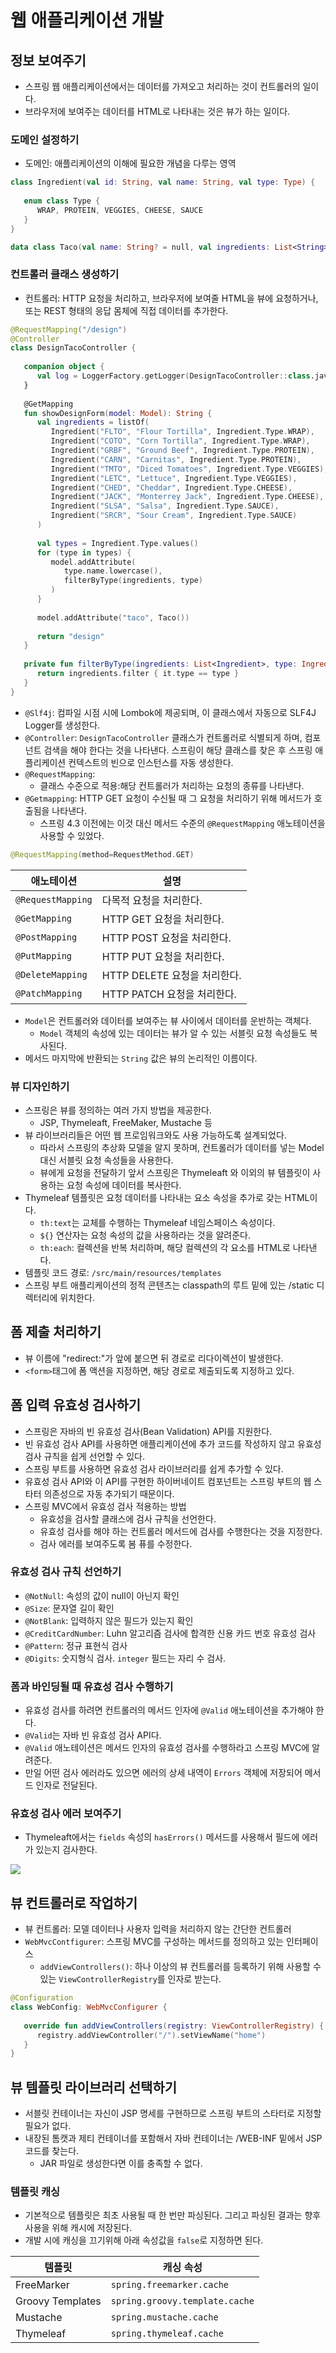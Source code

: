 # 웹 애플리케이션 개발

## 정보 보여주기

- 스프링 웹 애플리케이션에서는 데이터를 가져오고 처리하는 것이 컨트롤러의 일이다.
- 브라우저에 보여주는 데이터를 HTML로 나타내는 것은 뷰가 하는 일이다.

### 도메인 설정하기

- 도메인: 애플리케이션의 이해에 필요한 개념을 다루는 영역

```kotlin
class Ingredient(val id: String, val name: String, val type: Type) {  
  
   enum class Type {  
      WRAP, PROTEIN, VEGGIES, CHEESE, SAUCE  
   }  
}
```

```kotlin
data class Taco(val name: String? = null, val ingredients: List<String>? = null)
```

### 컨트롤러 클래스 생성하기

- 컨트롤러: HTTP 요청을 처리하고, 브라우저에 보여줄 HTML을 뷰에 요청하거나, 또는 REST 형태의 응답 몸체에 직접 데이터를 추가한다.

```kotlin
@RequestMapping("/design")  
@Controller  
class DesignTacoController {  
  
   companion object {  
      val log = LoggerFactory.getLogger(DesignTacoController::class.java)  
   }  
  
   @GetMapping  
   fun showDesignForm(model: Model): String {  
      val ingredients = listOf(  
         Ingredient("FLTO", "Flour Tortilla", Ingredient.Type.WRAP),  
         Ingredient("COTO", "Corn Tortilla", Ingredient.Type.WRAP),  
         Ingredient("GRBF", "Ground Beef", Ingredient.Type.PROTEIN),  
         Ingredient("CARN", "Carnitas", Ingredient.Type.PROTEIN),  
         Ingredient("TMTO", "Diced Tomatoes", Ingredient.Type.VEGGIES),  
         Ingredient("LETC", "Lettuce", Ingredient.Type.VEGGIES),  
         Ingredient("CHED", "Cheddar", Ingredient.Type.CHEESE),  
         Ingredient("JACK", "Monterrey Jack", Ingredient.Type.CHEESE),  
         Ingredient("SLSA", "Salsa", Ingredient.Type.SAUCE),  
         Ingredient("SRCR", "Sour Cream", Ingredient.Type.SAUCE)  
      )  
  
      val types = Ingredient.Type.values()  
      for (type in types) {  
         model.addAttribute(  
            type.name.lowercase(),  
            filterByType(ingredients, type)  
         )  
      }  
  
      model.addAttribute("taco", Taco())  
  
      return "design"  
   }  
  
   private fun filterByType(ingredients: List<Ingredient>, type: Ingredient.Type): List<Ingredient> {  
      return ingredients.filter { it.type == type }  
   }  
}
```

- `@Slf4j`: 컴파일 시점 시에 Lombok에 제공되며, 이 클래스에서 자동으로 SLF4J Logger를 생성한다.
- `@Controller`: `DesignTacoController` 클래스가 컨트롤러로 식별되게 하며, 컴포넌트 검색을 해야 한다는 것을 나타낸다. 스프링이 해당 클래스를 찾은 후 스프링 애플리케이션 컨텍스트의 빈으로 인스턴스를 자동 생성한다.
- `@RequestMapping`: 
	- 클래스 수준으로 적용:해당 컨트롤러가 처리하는 요청의 종류를 나타낸다.
- `@Getmapping`: HTTP GET 요청이 수신될 때 그 요청을 처리하기 위해 메서드가 호출됨을 나타낸다.
	- 스프링 4.3 이전에는 이것 대신 메서드 수준의 `@RequestMapping` 애노테이션을 사용할 수 있었다.

```kotlin
@RequestMapping(method=RequestMethod.GET)
```

|애노테이션|설명|
|---|---|
|`@RequestMapping`|다목적 요청을 처리한다.|
|`@GetMapping`|HTTP GET 요청을 처리한다.|
|`@PostMapping`|HTTP POST 요청을 처리한다.|
|`@PutMapping`|HTTP PUT 요청을 처리한다.
|`@DeleteMapping`|HTTP DELETE 요청을 처리한다.|
|`@PatchMapping`|HTTP PATCH 요청을 처리한다.|

- `Model`은 컨트롤러와 데이터를 보여주는 뷰 사이에서 데이터를 운반하는 객체다.
	- `Model` 객체의 속성에 있는 데이터는 뷰가 알 수 있는 서블릿 요청 속성들도 복사된다.
- 메서드 마지막에 반환되는 `String` 값은 뷰의 논리적인 이름이다.

### 뷰 디자인하기

- 스프링은 뷰를 정의하는 여러 가지 방법을 제공한다.
	- JSP, Thymeleaft, FreeMaker, Mustache 등
- 뷰 라이브러리들은 어떤 웹 프로임워크와도 사용 가능하도록 설계되었다.
	- 따라서 스프링의 추상화 모델을 알지 못하며, 컨트롤러가 데이터를 넣는 Model 대신 서블릿 요청 속성들을 사용한다.
	- 뷰에게 요청을 전달하기 앞서 스프링은 Thymeleaft 와 이외의 뷰 템플릿이 사용하는 요청 속성에 데이터를 복사한다.
- Thymeleaf 템플릿은 요청 데이터를 나타내는 요소 속성을 추가로 갖는 HTML이다.
	- `th:text`는 교체를 수행하는 Thymeleaf 네임스페이스 속성이다.
	- `${}` 연산자는 요청 속성의 값을 사용하라는 것을 알려준다.
	- `th:each`: 컬렉션을 반복 처리하며, 해당 컬렉션의 각 요소를 HTML로 나타낸다.
- 템플릿 코드 경로: `/src/main/resources/templates`
- 스프링 부트 애플리케이션의 정적 콘텐츠는 classpath의 루트 밑에 있는 /static 디렉터리에 위치한다.

## 폼 제출 처리하기

- 뷰 이름에 "redirect:"가 앞에 붙으면 뒤 경로로 리다이렉션이 발생한다.
- `<form>`태그에 폼 액션을 지정하면, 해당 경로로 제출되도록 지정하고 있다.

## 폼 입력 유효성 검사하기

- 스프링은 자바의 빈 유효성 검사(Bean Validation) API를 지원한다.
- 빈 유효성 검사 API를 사용하면 애플리케이션에 추가 코드를 작성하지 않고 유효성 검사 규칙을 쉽게 선언할 수 있다.
- 스프링 부트를 사용하면 유효성 검사 라이브러리를 쉽게 추가할 수 있다.
- 유효성 검사 API와 이 API를 구현한 하이버네이트 컴포넌트는 스프링 부트의 웹 스타터 의존성으로 자동 추가되기 때문이다.
- 스프링 MVC에서 유효성 검사 적용하는 방법
	- 유효성을 검사할 클래스에 검사 규칙을 선언한다.
	- 유효성 검사를 해야 하는 컨트롤러 메서드에 검사를 수행한다는 것을 지정한다.
	- 검사 에러를 보여주도록 봄 퓨를 수정한다.

### 유효성 검사 규칙 선언하기

- `@NotNull`: 속성의 값이 null이 아닌지 확인
- `@Size`: 문자열 길이 확인
- `@NotBlank`: 입력하지 않은 필드가 있는지 확인
- `@CreditCardNumber`: Luhn 알고리즘 검사에 합격한 신용 카드 번호 유효성 검사
- `@Pattern`: 정규 표현식 검사
- `@Digits`: 숫지형식 검사. `integer` 필드는 자리 수 검사.

### 폼과 바인딩될 때 유효성 검사 수행하기

- 유효성 검사를 하려면 컨트롤러의 메서드 인자에 `@Valid` 애노테이션을 추가해야 한다.
- `@Valid`는 자바 빈 유효성 검사 API다.
- `@Valid` 애노테이션은 메서드 인자의 유효성 검사를 수행하라고 스프링 MVC에 알려준다.
- 만일 어떤 검사 에러라도 있으면 에러의 상세 내역이 `Errors` 객체에 저장되어 메서드 인자로 전달된다.

### 유효성 검사 에러 보여주기

- Thymeleaft에서는 `fields` 속성의 `hasErrors()` 메서드를 사용해서 필드에 에러가 있는지 검사한다.

![](assets/Pasted%20image%2020230317003814.png)

## 뷰 컨트롤러로 작업하기

- 뷰 컨트롤러: 모델 데이터나 사용자 입력을 처리하지 않는 간단한 컨트롤러
- `WebMvcContfigurer`: 스프링 MVC를 구성하는 메서드를 정의하고 있는 인터페이스
	- `addViewControllers()`: 하나 이상의 뷰 컨트롤러를 등록하기 위해 사용할 수 있는 `ViewControllerRegistry`를 인자로 받는다.

```kotlin
@Configuration  
class WebConfig: WebMvcConfigurer {  
  
   override fun addViewControllers(registry: ViewControllerRegistry) {  
      registry.addViewController("/").setViewName("home")  
   }  
}
```

## 뷰 템플릿 라이브러리 선택하기

- 서블릿 컨테이너는 자신이 JSP 명세를 구현하므로 스프링 부트의 스타터로 지정할 필요가 없다.
- 내장된 톰캣과 제티 컨테이너를 포함해서 자바 컨테이너는 /WEB-INF 밑에서 JSP 코드를 찾는다.
	- JAR 파일로 생성한다면 이를 충족할 수 없다.

### 템플릿 캐싱

- 기본적으로 템플릿은 최초 사용될 때 한 번만 파싱된다. 그리고 파싱된 결과는 향후 사용을 위해 캐시에 저장된다.
- 개발 시에 캐싱을 끄기위해 아래 속성값을 `false`로 지정하면 된다.

|템플릿|캐싱 속성|
|---|---|
|FreeMarker|`spring.freemarker.cache`|
|Groovy Templates|`spring.groovy.template.cache`|
|Mustache|`spring.mustache.cache`|
|Thymeleaf|`spring.thymeleaf.cache`|
